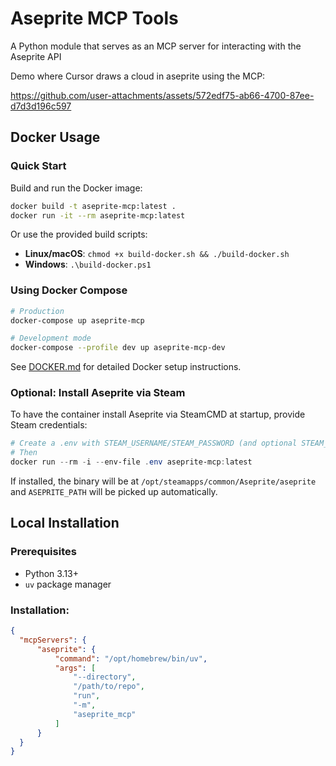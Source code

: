# Aseprite MCP Tools

A Python module that serves as an MCP server for interacting with the Aseprite API

Demo where Cursor draws a cloud in aseprite using the MCP:

https://github.com/user-attachments/assets/572edf75-ab66-4700-87ee-d7d3d196c597

## Docker Usage

### Quick Start

Build and run the Docker image:
```bash
docker build -t aseprite-mcp:latest .
docker run -it --rm aseprite-mcp:latest
```

Or use the provided build scripts:
- **Linux/macOS**: `chmod +x build-docker.sh && ./build-docker.sh`
- **Windows**: `.\build-docker.ps1`

### Using Docker Compose
```bash
# Production
docker-compose up aseprite-mcp

# Development mode
docker-compose --profile dev up aseprite-mcp-dev
```

See [DOCKER.md](DOCKER.md) for detailed Docker setup instructions.

### Optional: Install Aseprite via Steam

To have the container install Aseprite via SteamCMD at startup, provide Steam credentials:

```powershell
# Create a .env with STEAM_USERNAME/STEAM_PASSWORD (and optional STEAM_GUARD_CODE)
# Then
docker run --rm -i --env-file .env aseprite-mcp:latest
```

If installed, the binary will be at `/opt/steamapps/common/Aseprite/aseprite` and `ASEPRITE_PATH` will be picked up automatically.

## Local Installation

### Prerequisites
- Python 3.13+
- `uv` package manager

### Installation:
```json
{
  "mcpServers": {
      "aseprite": {
          "command": "/opt/homebrew/bin/uv",
          "args": [
              "--directory",
              "/path/to/repo",
              "run",
              "-m",
              "aseprite_mcp"
          ]
      }
  }
}
```
